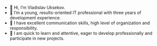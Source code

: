 - 👋 Hi, I’m Vladislav Uksekov.
- 👀 I’m a young, results-oriented IT professional with three years of development experience.
- 🌱 I have excellent communication skills, high level of organization and responsibility.
- 💞️ I am quick to learn and attentive, eager to develop professionally and participate in new projects.

<!---
vladislav-mars17/vladislav-mars17 is a ✨ special ✨ repository because its `README.md` (this file) appears on your GitHub profile.
You can click the Preview link to take a look at your changes.
--->
